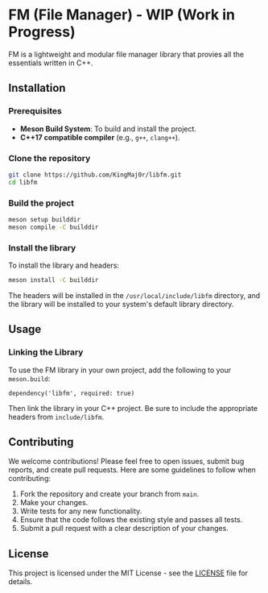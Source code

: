 
# FM (File Manager) - WIP (Work in Progress)

FM is a lightweight and modular file manager library that provies all the essentials written in C++.

## Installation

### Prerequisites

- **Meson Build System**: To build and install the project.
- **C++17 compatible compiler** (e.g., `g++`, `clang++`).

### Clone the repository

```bash
git clone https://github.com/KingMaj0r/libfm.git
cd libfm
```

### Build the project

```bash
meson setup builddir
meson compile -C builddir
```

### Install the library

To install the library and headers:

```bash
meson install -C builddir
```

The headers will be installed in the `/usr/local/include/libfm` directory, and the library will be installed to your system's default library directory.

## Usage

### Linking the Library

To use the FM library in your own project, add the following to your `meson.build`:

```meson
dependency('libfm', required: true)
```

Then link the library in your C++ project. Be sure to include the appropriate headers from `include/libfm`.

## Contributing

We welcome contributions! Please feel free to open issues, submit bug reports, and create pull requests. Here are some guidelines to follow when contributing:

1. Fork the repository and create your branch from `main`.
2. Make your changes.
3. Write tests for any new functionality.
4. Ensure that the code follows the existing style and passes all tests.
5. Submit a pull request with a clear description of your changes.

## License

This project is licensed under the MIT License - see the [LICENSE](LICENSE) file for details.
